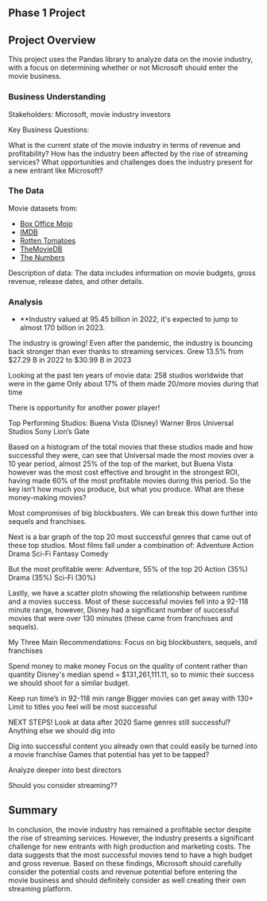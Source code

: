 ## Phase 1 Project

## Project Overview

This project uses the Pandas library to analyze data on the movie industry, with a focus on determining whether or not Microsoft should enter the movie business.

### Business Understanding

Stakeholders: Microsoft, movie industry investors

Key Business Questions:

What is the current state of the movie industry in terms of revenue and profitability?
How has the industry been affected by the rise of streaming services?
What opportunities and challenges does the industry present for a new entrant like Microsoft?

### The Data

Movie datasets from:

* [Box Office Mojo](https://www.boxofficemojo.com/)
* [IMDB](https://www.imdb.com/)
* [Rotten Tomatoes](https://www.rottentomatoes.com/)
* [TheMovieDB](https://www.themoviedb.org/)
* [The Numbers](https://www.the-numbers.com/)

Description of data: The data includes information on movie budgets, gross revenue, release dates, and other details.


### Analysis

* **Industry valued at 95.45 billion in 2022, it's expected to jump to almost 170 billion in 2023.

The industry is growing!
Even after the pandemic, the industry is bouncing back stronger than ever thanks to streaming services.
Grew 13.5% from $27.29 B in 2022 to $30.99 B in 2023

Looking at the past ten years of movie data:
258 studios worldwide that were in the game
Only about 17% of them made 20/more movies during that time

There is opportunity for another power player!

Top Performing Studios:
Buena Vista (Disney)
Warner Bros
Universal Studios
Sony
Lion’s Gate

Based on a histogram of the total movies that these studios made and how successful they were, can see that Universal made the most movies over a 10 year period, almost 25% of the top of the market, but Buena Vista however was the most cost effective and brought in the strongest ROI, having made 60% of the most profitable movies during this period.
So the key isn’t how much you produce, but what you produce.
What are these money-making movies?

Most compromises of big blockbusters. 
We can break this down further into sequels and franchises.

Next is a bar graph of the top 20 most successful genres that came out of these top studios.
Most films fall under a combination of:
Adventure
Action
Drama
Sci-Fi
Fantasy
Comedy

But the most profitable were:
Adventure, 55% of the top 20
Action (35%)
Drama (35%)
Sci-Fi (30%)

Lastly, we have a scatter plotn showing the relationship between runtime and a movies success.
Most of these successful movies fell into a 92-118 minute range, however, Disney had a significant number of successful movies that were over 130 minutes (these came from franchises and sequels).

My Three Main Recommendations:
Focus on big blockbusters,  sequels, and franchises

Spend money to make money
Focus on the quality of content rather than quantity 
Disney's median spend = $131,261,111.11, so to mimic their success we should shoot for a similar budget.

Keep run time’s in 92-118 min range 
Bigger movies can get away with 130+
Limit to titles you feel will be most successful

NEXT STEPS!
Look at data after 2020
Same genres still successful?
Anything else we should dig into

Dig into successful content you already own that could easily be turned into a movie franchise
Games that potential has yet to be tapped?

Analyze deeper into best directors 

Should you consider streaming?? 


## Summary

In conclusion, the movie industry has remained a profitable sector despite the rise of streaming services. However, the industry presents a significant challenge for new entrants with high production and marketing costs. The data suggests that the most successful movies tend to have a high budget and gross revenue. Based on these findings, Microsoft should carefully consider the potential costs and revenue potential before entering the movie business and should definitely consider as well creating their own streaming platform.
